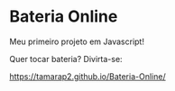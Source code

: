 # Bateria Online

Meu primeiro projeto em Javascript! 

Quer tocar bateria? Divirta-se:

https://tamarap2.github.io/Bateria-Online/
